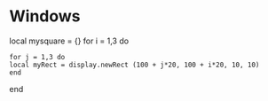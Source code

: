 Windows
=======
local mysquare = {}
for i = 1,3 do
    
	for j = 1,3 do
	local myRect = display.newRect (100 + j*20, 100 + i*20, 10, 10) 
	end
end
